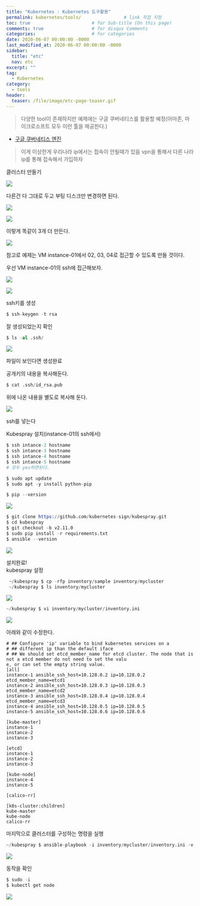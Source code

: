 ```yaml
---
title: "Kubernetes : Kubernetes 도구활용"
permalink: kubernetes/tools/                # link 직접 지정
toc: true                       # for Sub-title (On this page)
comments: true                  # for disqus Comments
categories:                     # for categories
date: 2020-06-07 00:00:00 -0000
last_modified_at: 2020-06-07 00:00:00 -0000
sidebar:
  title: "etc"
  nav: etc
excerpt: ""
tag:
  - Kubernetes
category:
  - tools
header:
  teaser: /file/image/etc-page-teaser.gif
---
```


> 다양한 tool이 존재하지만 예제에는 구글 쿠버네티스를 활용할 예정(아마존, 마이크로소프트 모두 이런 툴을 제공한다.)

* [구글 쿠버네티스 엔진](https://cloud.google.com/kubernetes-engine)

> 이게 이상한게 우리나라 ip에서는 접속이 안될때가 있음 vpn을 통해서 다른 나라 ip를 통해 접속해서 가입하자

클러스터 만들기

![](/file/image/kubernetes-tools-01.png)

다른건 다 그대로 두고 부팅 디스크만 변경하면 된다.

![](/file/image/kubernetes-tools-02.png)

![](/file/image/kubernetes-tools-03.png)

이렇게 똑같이 3개 더 만든다.

![](/file/image/kubernetes-tools-04.png)

참고로 예제는 VM instance-01에서 02, 03, 04로 접근할 수 있도록 만들 것이다.<br>

우선 VM instance-01의 ssh에 접근해보자.

![](/file/image/kubernetes-tools-05.png)

![](/file/image/kubernetes-tools-06.png)

ssh키를 생성

```s
$ ssh-keygen -t rsa
```

잘 생성되었는지 확인

```s
$ ls -al .ssh/
```

![](/file/image/kubernetes-tools-07.png)

파일이 보인다면 생성완료<br>

공개키의 내용을 복사해둔다.

```s
$ cat .ssh/id_rsa.pub
```

위에 나온 내용을 별도로 복사해 둔다.

![](/file/image/kubernetes-tools-08.png)

ssh를 넣는다

Kubespray 설치(instance-01의 ssh에서)

```s
$ ssh intance-2 hostname
$ ssh intance-3 hostname
$ ssh intance-4 hostname
$ ssh intance-5 hostname
# 모두 yes하면된다.
```

```s
$ sudo apt update
$ sudo apt -y install python-pip
```

```s
$ pip --version
```

![](/file/image/kubernetes-tools-09.png)

```s
$ git clone https://github.com/kubernetes-sign/kubespray.git
$ cd kubespray
$ git checkout -b v2.11.0
$ sudo pip install -r requirements.txt
$ ansible --version
```

![](/file/image/kubernetes-tools-10.png)

설치완료!<br>
kubespray 설정

```s
 ~/kubespray $ cp -rfp inventory/sample inventory/mycluster
 ~/kubespray $ ls inventory/mycluster
```

![](/file/image/kubernetes-tools-11.png)

```s
~/kubespray $ vi inventory/mycluster/inventory.ini
```

![](/file/image/kubernetes-tools-12.png)

아래와 같이 수정한다.

```
# ## Configure 'ip' variable to bind kubernetes services on a
# ## different ip than the default iface
# ## We should set etcd_member_name for etcd cluster. The node that is not a etcd member do not need to set the valu
e, or can set the empty string value.
[all]
instance-1 ansible_ssh_host=10.128.0.2 ip=10.128.0.2 etcd_member_name=etcd1
instance-2 ansible_ssh_host=10.128.0.3 ip=10.128.0.3 etcd_member_name=etcd2
instance-3 ansible_ssh_host=10.128.0.4 ip=10.128.0.4 etcd_member_name=etcd3
instance-4 ansible_ssh_host=10.128.0.5 ip=10.128.0.5
instance-5 ansible_ssh_host=10.128.0.6 ip=10.128.0.6

[kube-master]
instance-1
instance-2
instance-3

[etcd]
instance-1
instance-2
instance-3

[kube-node]
instance-4
instance-5

[calico-rr]

[k8s-cluster:children]
kube-master
kube-node
calico-rr
```

마지막으로 클러스터를 구성하는 명령을 실행

```s
~/kubespray $ ansible-playbook -i inventory/mycluster/inventory.ini -v --become --become-user=root cluster.yml
```

![](/file/image/kubernetes-tools-13.png)

동작을 확인

```s
$ sudo -i
$ kubectl get node
```

![](/file/image/kubernetes-tools-14.png)